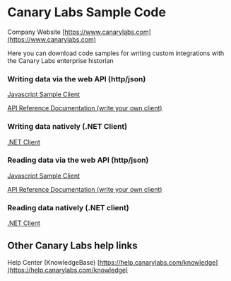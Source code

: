 # Canary Labs Sample Code
Company Website
[https://www.canarylabs.com](https://www.canarylabs.com)

Here you can download code samples for writing custom integrations with the Canary Labs enterprise historian

### Writing data via the web API (http/json)
[Javascript Sample Client](http://htmlpreview.github.io/?https://github.com/CanaryLabs/SampleCode/blob/master/Samples/Data%20Storage/Web%20API/Javascript/data_storage_demo.html)

[API Reference Documentation (write your own client)](https://docs.canarylabs.com:55254/help)

### Writing data natively (.NET Client)
[.NET Client](https://github.com/CanaryLabs/SampleCode/tree/master/Samples/Data%20Storage/.NET%20Client)

### Reading data via the web API (http/json)
[Javascript Sample Client](http://htmlpreview.github.io/?https://github.com/CanaryLabs/SampleCode/blob/master/Samples/Data%20Retrieval/Web%20API/Javascript/data_retrieval_demo.html)

[API Reference Documentation (write your own client)](https://docs.canarylabs.com:55236/help)

### Reading data natively (.NET client)
[.NET Client](https://github.com/CanaryLabs/SampleCode/tree/master/Samples/Data%20Retrieval/.NET%20Client)

## Other Canary Labs help links
Help Center (KnowledgeBase)
[https://help.canarylabs.com/knowledge](https://help.canarylabs.com/knowledge)
